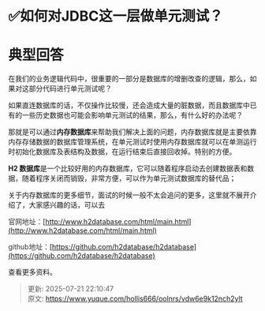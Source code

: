 # ✅如何对JDBC这一层做单元测试？

# 典型回答


在我们的业务逻辑代码中，很重要的一部分是数据库的增删改查的逻辑，那么，如果对这部分代码进行单元测试呢？



如果直连数据库的话，不仅操作比较慢，还会造成大量的脏数据，而且数据库中已有的一些历史数据也可能会影响单元测试的结果，那么，有什么好的办法呢？



那就是可以通过**内存数据库**来帮助我们解决上面的问题，内存数据库就是主要依靠内存存储数据的数据库管理系统，在单元测试时使用内存数据库就可以在单测运行时初始化数据库及表结构及数据，在运行结束后直接回收掉。特别的方便。



**H2 数据库**是一个比较好用的内存数据库，它可以随着程序启动去创建数据表和数据，随着程序关闭而销毁，非常方便，可以作为单元测试数据库的替代品；



关于内存数据库的更多细节，面试的时候一般不太会追问的更多，这里就不展开介绍了，大家感兴趣的话，可以去



<font style="color:rgb(51, 51, 51);">官网地址：</font>[http://www.h2database.com/html/main.html](http://www.h2database.com/html/main.html)

<font style="color:rgb(51, 51, 51);">github地址：</font>[https://github.com/h2database/h2database](https://github.com/h2database/h2database)



查看更多资料。



> 更新: 2025-07-21 22:10:47  
> 原文: <https://www.yuque.com/hollis666/oolnrs/vdw6e9k12nch2ylt>